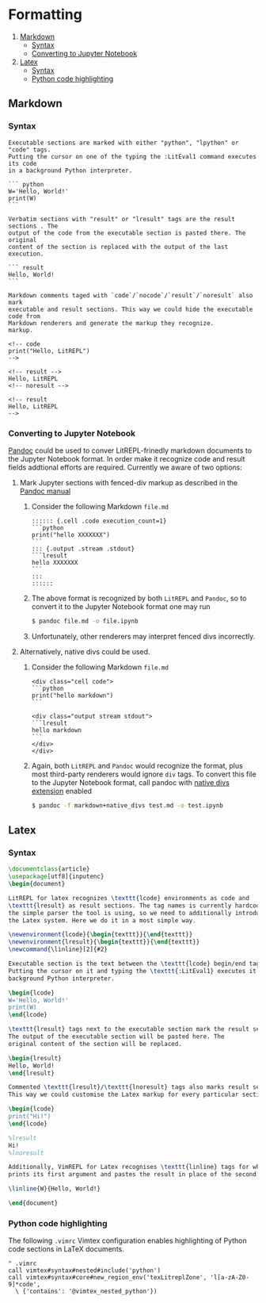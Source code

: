 Formatting
==========


1. [Markdown](#markdown)
   * [Syntax](#syntax)
   * [Converting to Jupyter Notebook](#converting-to-jupyter-notebook)
2. [Latex](#latex)
   * [Syntax](#syntax)
   * [Python code highlighting](#python-code-highlighting)

Markdown
--------

### Syntax

````{.markdown}
Executable sections are marked with either "python", "lpython" or "code" tags.
Putting the cursor on one of the typing the :LitEval1 command executes its code
in a background Python interpreter.

``` python
W='Hello, World!'
print(W)
```

Verbatim sections with "result" or "lresult" tags are the result sections . The
output of the code from the executable section is pasted there. The original
content of the section is replaced with the output of the last execution.

``` result
Hello, World!
```

Markdown comments taged with `code`/`nocode`/`result`/`noresult` also mark
executable and result sections. This way we could hide the executable code from
Markdown renderers and generate the markup they recognize.
markup.

<!-- code
print("Hello, LitREPL")
-->

<!-- result -->
Hello, LitREPL
<!-- noresult -->

<!-- result
Hello, LitREPL
-->
````

### Converting to Jupyter Notebook

[Pandoc](https://pandoc.org) could be used to conver LitREPL-frinedly markdown
documents to the Jupyter Notebook format. In order make it recognize code and
result fields addtional efforts are required. Currently we aware of two options:
1. Mark Jupyter sections with fenced-div markup as described in the [Pandoc
   manual](https://pandoc.org/MANUAL.html#jupyter-notebooks)
   1. Consider the following Markdown `file.md`
      ````{.markdown}
      :::::: {.cell .code execution_count=1}
      ```python
      print("hello XXXXXXX")
      ```
      ::: {.output .stream .stdout}
      ```lresult
      hello XXXXXXX
      ```
      :::
      ::::::
      ````
   2. The above format is recognized by both `LitREPL` and `Pandoc`, so to
      convert it to the Jupyter Notebook format one may run
      ```sh
      $ pandoc file.md -o file.ipynb
      ```
   3. Unfortunately, other renderers may interpret fenced divs incorrectly.

2. Alternatively, native divs could be used.
   1. Consider the following Markdown `file.md`
      ````{.markdown}
      <div class="cell code">
      ```python
      print("hello markdown")
      ```

      <div class="output stream stdout">
      ```lresult
      hello markdown
      ```
      </div>
      </div>
      ````
   2. Again, both `LitREPL` and `Pandoc` would recognize the format, plus most
      third-party renderers would ignore `div` tags. To convert this file to the
      Jupyter Notebook format, call pandoc with
      [native divs extension](https://pandoc.org/MANUAL.html#extension-native_divs)
      enabled
      ```sh
      $ pandoc -f markdown+native_divs test.md -o test.ipynb
      ```

Latex
-----

### Syntax

````latex
\documentclass{article}
\usepackage[utf8]{inputenc}
\begin{document}

LitREPL for latex recognizes \texttt{lcode} environments as code and
\texttt{lresult} as result sections. The tag names is currently hardcoded into
the simple parser the tool is using, so we need to additionally introduce it to
the Latex system. Here we do it in a most simple way.

\newenvironment{lcode}{\begin{texttt}}{\end{texttt}}
\newenvironment{lresult}{\begin{texttt}}{\end{texttt}}
\newcommand{\linline}[2]{#2}

Executable section is the text between the \texttt{lcode} begin/end tags.
Putting the cursor on it and typing the \texttt{:LitEval1} executes it in the
background Python interpreter.

\begin{lcode}
W='Hello, World!'
print(W)
\end{lcode}

\texttt{lresult} tags next to the executable section mark the result section.
The output of the executable section will be pasted here. The
original content of the section will be replaced.

\begin{lresult}
Hello, World!
\end{lresult}

Commented \texttt{lresult}/\texttt{lnoresult} tags also marks result sections.
This way we could customise the Latex markup for every particular section.

\begin{lcode}
print("Hi!")
\end{lcode}

%lresult
Hi!
%lnoresult

Additionally, VimREPL for Latex recognises \texttt{linline} tags for which it
prints its first argument and pastes the result in place of the second argument.

\linline{W}{Hello, World!}

\end{document}
````

### Python code highlighting

The following `.vimrc` Vimtex configuration enables highlighting of Python
code sections in LaTeX documents.

``` vim
" .vimrc
call vimtex#syntax#nested#include('python')
call vimtex#syntax#core#new_region_env('texLitreplZone', 'l[a-zA-Z0-9]*code',
  \ {'contains': '@vimtex_nested_python'})
```

